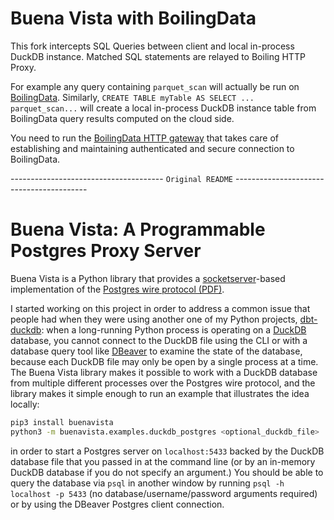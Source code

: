 # Buena Vista with BoilingData

This fork intercepts SQL Queries between client and local in-process DuckDB instance. Matched SQL statements are relayed to Boiling HTTP Proxy.

For example any query containing `parquet_scan` will actually be run on [BoilingData](https://www.boilingdata.com/). Similarly, `CREATE TABLE myTable AS SELECT ... parquet_scan...` will create a local in-process DuckDB instance table from BoilingData query results computed on the cloud side.

You need to run the [BoilingData HTTP gateway](https://github.com/boilingdata/boilingdata-http-gw) that takes care of establishing and maintaining authenticated and secure connection to BoilingData.

-------------------------------------- `Original README` -----------------------------------------
# Buena Vista: A Programmable Postgres Proxy Server

Buena Vista is a Python library that provides a [socketserver](https://docs.python.org/3/library/socketserver.html)-based implementation
of the [Postgres wire protocol (PDF)](https://beta.pgcon.org/2014/schedule/attachments/330_postgres-for-the-wire.pdf).

I started working on this project in order to address a common issue that people had when they were using another
one of my Python projects, [dbt-duckdb](https://github.com/jwills/dbt-duckdb): when a long-running Python process
is operating on a [DuckDB](http://duckdb.org) database, you cannot connect to the DuckDB file using the CLI or
with a database query tool like [DBeaver](https://dbeaver.io/) to examine the state of the database, because each DuckDB file
may only be open by a single process at a time. The Buena Vista library makes it possible to work with a DuckDB database
from multiple different processes over the Postgres wire protocol, and the library makes it simple enough to run an example
that illustrates the idea locally:

```sh
pip3 install buenavista
python3 -m buenavista.examples.duckdb_postgres <optional_duckdb_file>
```

in order to start a Postgres server on `localhost:5433` backed by the DuckDB database file that you passed in at the command line
(or by an in-memory DuckDB database if you do not specify an argument.) You should be able to query the database via `psql` in
another window by running `psql -h localhost -p 5433` (no database/username/password arguments required) or by using the DBeaver
Postgres client connection.
